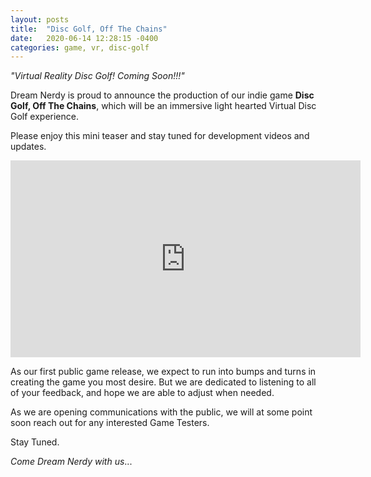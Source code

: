 ```yaml
---
layout: posts
title:  "Disc Golf, Off The Chains"
date:   2020-06-14 12:28:15 -0400
categories: game, vr, disc-golf
---
```


*"Virtual Reality Disc Golf! Coming Soon!!!"*

Dream Nerdy is proud to announce the production of our indie game **Disc Golf, Off The Chains**, which will be an immersive light hearted Virtual Disc Golf experience. 

Please enjoy this mini teaser and stay tuned for development videos and updates. 
<iframe width="560" height="315" src="https://www.youtube.com/embed/Q2s6zVlQmm4" frameborder="0" allow="accelerometer; autoplay; encrypted-media; gyroscope; picture-in-picture" allowfullscreen></iframe>

As our first public game release, we expect to run into bumps and turns in creating the game you most desire. But we are dedicated to listening to all of your feedback, and hope we are able to adjust when needed.

As we are opening communications with the public, we will at some point soon reach out for any interested Game Testers. 

Stay Tuned.

*Come Dream Nerdy with us*...